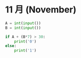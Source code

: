 # 11 月 (November)

```python
A = int(input())
B = int(input())

if A + (B*7) > 30:
    print('0')
else:
    print('1')
```
